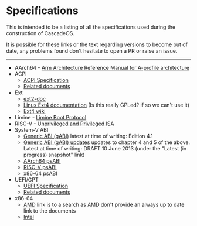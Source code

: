 # Specifications
This is intended to be a listing of all the specifications used during the construction of CascadeOS.

It is possible for these links or the text regarding versions to become out of date, any problems found don't hesitate to open a PR or raise an issue.

---

* AArch64 - [Arm Architecture Reference Manual for A-profile architecture](https://developer.arm.com/documentation/ddi0487/ja/?lang=en)
* ACPI
  * [ACPI Specification](https://uefi.org/specifications)
  * [Related documents](https://uefi.org/acpi)
* Ext
  * [ext2-doc](https://www.nongnu.org/ext2-doc/)
  * [Linux Ext4 documentation](https://www.kernel.org/doc/html/latest/filesystems/ext4/index.html) (Is this really GPLed? if so we can't use it)
  * [Ext4 wiki](https://ext4.wiki.kernel.org/index.php/Main_Page)
* Limine - [Limine Boot Protocol](https://github.com/limine-bootloader/limine/blob/v4.x-branch/PROTOCOL.md)
* RISC-V - [Unprivileged and Privileged ISA](https://github.com/riscv/riscv-isa-manual)
* System-V ABI
  * [Generic ABI (gABI)](https://www.sco.com/developers/devspecs/) latest at time of writing: Edition 4.1
  * [Generic ABI (gABI) updates](https://www.sco.com/developers/gabi/) updates to chapter 4 and 5 of the above. Latest at time of writing: DRAFT 10 June 2013 (under the "Latest (in progress) snapshot" link)
  * [AArch64 psABI](https://github.com/ARM-software/abi-aa)
  * [RISC-V psABI](https://github.com/riscv-non-isa/riscv-elf-psabi-doc)
  * [x86-64 psABI](https://gitlab.com/x86-psABIs/x86-64-ABI)
* UEFI/GPT
  * [UEFI Specification](https://uefi.org/specifications)
  * [Related documents](https://uefi.org/uefi)
* x86-64
  * [AMD](https://www.amd.com/en/support/tech-docs?keyword=AMD64+Architecture+Programmer%27s+Manual) link is to a search as AMD don't provide an always up to date link to the documents
  * [Intel](https://www.intel.com/content/www/us/en/developer/articles/technical/intel-sdm.html)
